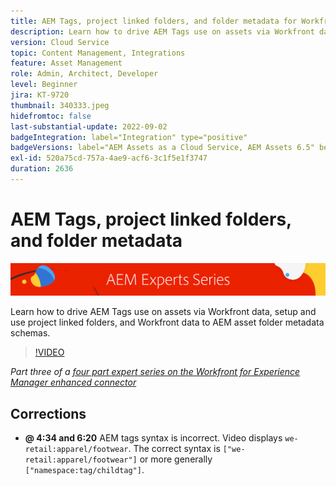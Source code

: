```yaml
---
title: AEM Tags, project linked folders, and folder metadata for Workfront for AEM enhanced connector
description: Learn how to drive AEM Tags use on assets via Workfront data, use project linked folders, and  Workfront data to AEM asset folder metadata schemas.
version: Cloud Service
topic: Content Management, Integrations
feature: Asset Management
role: Admin, Architect, Developer
level: Beginner
jira: KT-9720
thumbnail: 340333.jpeg
hidefromtoc: false
last-substantial-update: 2022-09-02
badgeIntegration: label="Integration" type="positive"
badgeVersions: label="AEM Assets as a Cloud Service, AEM Assets 6.5" before-title="false"
exl-id: 520a75cd-757a-4ae9-acf6-3c1f5e1f3747
duration: 2636
---
```

# AEM Tags, project linked folders, and folder metadata

![AEM Experts Series](./assets/banner.png)

Learn how to drive AEM Tags use on assets via Workfront data, setup and use project linked folders, and Workfront data to AEM asset folder metadata schemas.

>[!VIDEO](https://video.tv.adobe.com/v/340333?quality=12&learn=on)

_Part three of a [four part expert series on the Workfront for Experience Manager enhanced connector](./overview.md)_

## Corrections

+ __@ 4:34 and 6:20__ AEM tags syntax is incorrect. Video displays `we-retail:apparel/footwear`. The correct syntax is `["we-retail:apparel/footwear"]` or more generally `["namespace:tag/childtag"]`.
